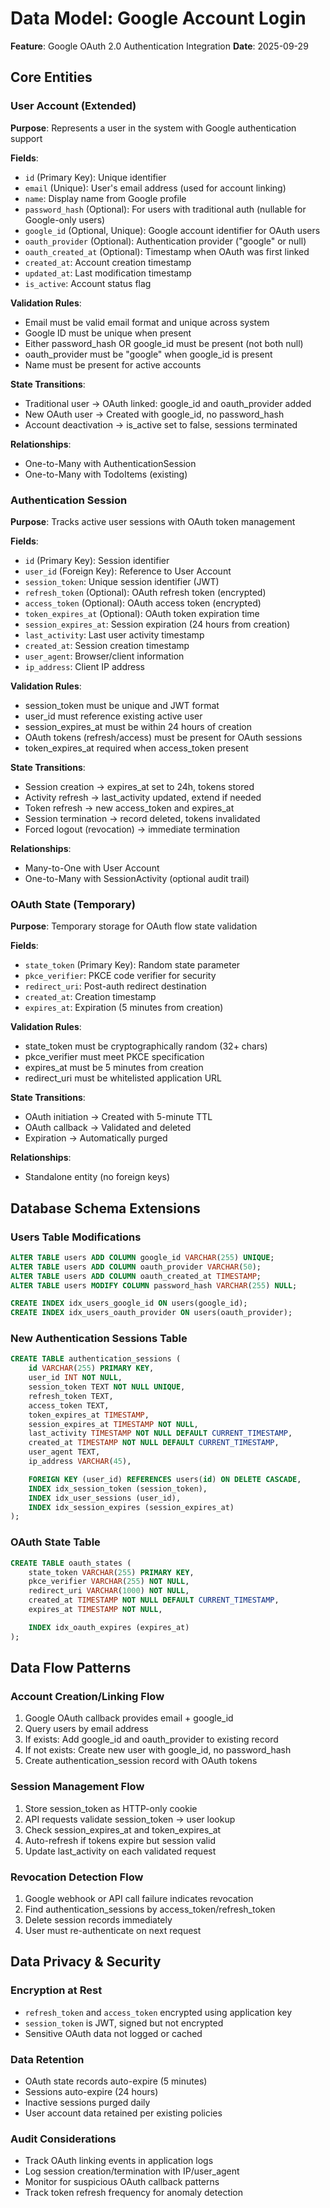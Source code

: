 # Data Model: Google Account Login

**Feature**: Google OAuth 2.0 Authentication Integration
**Date**: 2025-09-29

## Core Entities

### User Account (Extended)

**Purpose**: Represents a user in the system with Google authentication support

**Fields**:
- `id` (Primary Key): Unique identifier
- `email` (Unique): User's email address (used for account linking)
- `name`: Display name from Google profile
- `password_hash` (Optional): For users with traditional auth (nullable for Google-only users)
- `google_id` (Optional, Unique): Google account identifier for OAuth users
- `oauth_provider` (Optional): Authentication provider ("google" or null)
- `oauth_created_at` (Optional): Timestamp when OAuth was first linked
- `created_at`: Account creation timestamp
- `updated_at`: Last modification timestamp
- `is_active`: Account status flag

**Validation Rules**:
- Email must be valid email format and unique across system
- Google ID must be unique when present
- Either password_hash OR google_id must be present (not both null)
- oauth_provider must be "google" when google_id is present
- Name must be present for active accounts

**State Transitions**:
- Traditional user → OAuth linked: google_id and oauth_provider added
- New OAuth user → Created with google_id, no password_hash
- Account deactivation → is_active set to false, sessions terminated

**Relationships**:
- One-to-Many with AuthenticationSession
- One-to-Many with TodoItems (existing)

### Authentication Session

**Purpose**: Tracks active user sessions with OAuth token management

**Fields**:
- `id` (Primary Key): Session identifier
- `user_id` (Foreign Key): Reference to User Account
- `session_token`: Unique session identifier (JWT)
- `refresh_token` (Optional): OAuth refresh token (encrypted)
- `access_token` (Optional): OAuth access token (encrypted)
- `token_expires_at` (Optional): OAuth token expiration time
- `session_expires_at`: Session expiration (24 hours from creation)
- `last_activity`: Last user activity timestamp
- `created_at`: Session creation timestamp
- `user_agent`: Browser/client information
- `ip_address`: Client IP address

**Validation Rules**:
- session_token must be unique and JWT format
- user_id must reference existing active user
- session_expires_at must be within 24 hours of creation
- OAuth tokens (refresh/access) must be present for OAuth sessions
- token_expires_at required when access_token present

**State Transitions**:
- Session creation → expires_at set to 24h, tokens stored
- Activity refresh → last_activity updated, extend if needed
- Token refresh → new access_token and expires_at
- Session termination → record deleted, tokens invalidated
- Forced logout (revocation) → immediate termination

**Relationships**:
- Many-to-One with User Account
- One-to-Many with SessionActivity (optional audit trail)

### OAuth State (Temporary)

**Purpose**: Temporary storage for OAuth flow state validation

**Fields**:
- `state_token` (Primary Key): Random state parameter
- `pkce_verifier`: PKCE code verifier for security
- `redirect_uri`: Post-auth redirect destination
- `created_at`: Creation timestamp
- `expires_at`: Expiration (5 minutes from creation)

**Validation Rules**:
- state_token must be cryptographically random (32+ chars)
- pkce_verifier must meet PKCE specification
- expires_at must be 5 minutes from creation
- redirect_uri must be whitelisted application URL

**State Transitions**:
- OAuth initiation → Created with 5-minute TTL
- OAuth callback → Validated and deleted
- Expiration → Automatically purged

**Relationships**:
- Standalone entity (no foreign keys)

## Database Schema Extensions

### Users Table Modifications
```sql
ALTER TABLE users ADD COLUMN google_id VARCHAR(255) UNIQUE;
ALTER TABLE users ADD COLUMN oauth_provider VARCHAR(50);
ALTER TABLE users ADD COLUMN oauth_created_at TIMESTAMP;
ALTER TABLE users MODIFY COLUMN password_hash VARCHAR(255) NULL;

CREATE INDEX idx_users_google_id ON users(google_id);
CREATE INDEX idx_users_oauth_provider ON users(oauth_provider);
```

### New Authentication Sessions Table
```sql
CREATE TABLE authentication_sessions (
    id VARCHAR(255) PRIMARY KEY,
    user_id INT NOT NULL,
    session_token TEXT NOT NULL UNIQUE,
    refresh_token TEXT,
    access_token TEXT,
    token_expires_at TIMESTAMP,
    session_expires_at TIMESTAMP NOT NULL,
    last_activity TIMESTAMP NOT NULL DEFAULT CURRENT_TIMESTAMP,
    created_at TIMESTAMP NOT NULL DEFAULT CURRENT_TIMESTAMP,
    user_agent TEXT,
    ip_address VARCHAR(45),

    FOREIGN KEY (user_id) REFERENCES users(id) ON DELETE CASCADE,
    INDEX idx_session_token (session_token),
    INDEX idx_user_sessions (user_id),
    INDEX idx_session_expires (session_expires_at)
);
```

### OAuth State Table
```sql
CREATE TABLE oauth_states (
    state_token VARCHAR(255) PRIMARY KEY,
    pkce_verifier VARCHAR(255) NOT NULL,
    redirect_uri VARCHAR(1000) NOT NULL,
    created_at TIMESTAMP NOT NULL DEFAULT CURRENT_TIMESTAMP,
    expires_at TIMESTAMP NOT NULL,

    INDEX idx_oauth_expires (expires_at)
);
```

## Data Flow Patterns

### Account Creation/Linking Flow
1. Google OAuth callback provides email + google_id
2. Query users by email address
3. If exists: Add google_id and oauth_provider to existing record
4. If not exists: Create new user with google_id, no password_hash
5. Create authentication_session record with OAuth tokens

### Session Management Flow
1. Store session_token as HTTP-only cookie
2. API requests validate session_token → user lookup
3. Check session_expires_at and token_expires_at
4. Auto-refresh if tokens expire but session valid
5. Update last_activity on each validated request

### Revocation Detection Flow
1. Google webhook or API call failure indicates revocation
2. Find authentication_sessions by access_token/refresh_token
3. Delete session records immediately
4. User must re-authenticate on next request

## Data Privacy & Security

### Encryption at Rest
- `refresh_token` and `access_token` encrypted using application key
- `session_token` is JWT, signed but not encrypted
- Sensitive OAuth data not logged or cached

### Data Retention
- OAuth state records auto-expire (5 minutes)
- Sessions auto-expire (24 hours)
- Inactive sessions purged daily
- User account data retained per existing policies

### Audit Considerations
- Track OAuth linking events in application logs
- Log session creation/termination with IP/user_agent
- Monitor for suspicious OAuth callback patterns
- Track token refresh frequency for anomaly detection